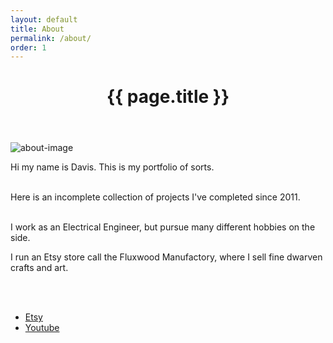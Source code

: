 ```yaml
---
layout: default
title: About
permalink: /about/
order: 1
---
```

<header class="post-header">
  <h1 class="post-title" itemprop="name headline">{{ page.title }}</h1>
  </header>

![about-image]({{site.url}}/assets/fishLogo.png)

<div class="about-text">
Hi my name is Davis. This is my portfolio of sorts. <br><br>

Here is an incomplete collection of projects I've completed since 2011. <br><br>

I work as an Electrical Engineer, but pursue many different hobbies on the side.

I run an Etsy store call the Fluxwood Manufactory, where I sell fine dwarven crafts and art.



<br>
<br>
<ul>
  <li><a href="https://www.etsy.com/shop/Fluxwood">Etsy</a></li>
  <li><a href="https://www.youtube.com/c/fluxwood/">Youtube</a></li>
</ul>

</div>
